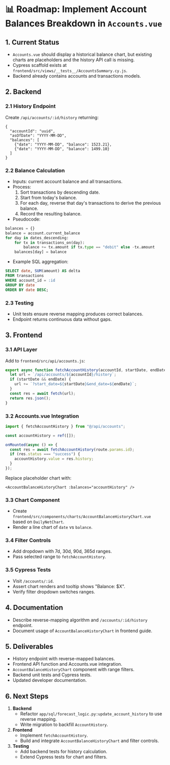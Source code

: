 # 📊 Roadmap: Implement Account Balances Breakdown in `Accounts.vue`

## 1. Current Status
- `Accounts.vue` should display a historical balance chart, but existing charts are placeholders and the history API call is missing.
- Cypress scaffold exists at `frontend/src/views/__tests__/AccountsSummary.cy.js`.
- Backend already contains accounts and transactions models.

## 2. Backend
### 2.1 History Endpoint
Create `/api/accounts/:id/history` returning:

```
{
  "accountId": "uuid",
  "asOfDate": "YYYY-MM-DD",
  "balances": [
    {"date": "YYYY-MM-DD", "balance": 1523.21},
    {"date": "YYYY-MM-DD", "balance": 1499.10}
  ]
}
```

### 2.2 Balance Calculation
- Inputs: current account balance and all transactions.
- Process:
  1. Sort transactions by descending date.
  2. Start from today's balance.
  3. For each day, reverse that day's transactions to derive the previous balance.
  4. Record the resulting balance.
- Pseudocode:

```python
balances = {}
balance = account.current_balance
for day in dates_descending:
    for tx in transactions_on(day):
        balance += tx.amount if tx.type == "debit" else -tx.amount
    balances[day] = balance
```

- Example SQL aggregation:

```sql
SELECT date, SUM(amount) AS delta
FROM transactions
WHERE account_id = :id
GROUP BY date
ORDER BY date DESC;
```

### 2.3 Testing
- Unit tests ensure reverse mapping produces correct balances.
- Endpoint returns continuous data without gaps.

## 3. Frontend
### 3.1 API Layer
Add to `frontend/src/api/accounts.js`:

```js
export async function fetchAccountHistory(accountId, startDate, endDate) {
  let url = `/api/accounts/${accountId}/history`;
  if (startDate && endDate) {
    url += `?start_date=${startDate}&end_date=${endDate}`;
  }
  const res = await fetch(url);
  return res.json();
}
```

### 3.2 Accounts.vue Integration
```js
import { fetchAccountHistory } from "@/api/accounts";

const accountHistory = ref([]);

onMounted(async () => {
  const res = await fetchAccountHistory(route.params.id);
  if (res.status === "success") {
    accountHistory.value = res.history;
  }
});
```

Replace placeholder chart with:

```vue
<AccountBalanceHistoryChart :balances="accountHistory" />
```

### 3.3 Chart Component
- Create `frontend/src/components/charts/AccountBalanceHistoryChart.vue` based on `DailyNetChart`.
- Render a line chart of `date` vs `balance`.

### 3.4 Filter Controls
- Add dropdown with 7d, 30d, 90d, 365d ranges.
- Pass selected range to `fetchAccountHistory`.

### 3.5 Cypress Tests
- Visit `/accounts/:id`.
- Assert chart renders and tooltip shows "Balance: $X".
- Verify filter dropdown switches ranges.

## 4. Documentation
- Describe reverse-mapping algorithm and `/accounts/:id/history` endpoint.
- Document usage of `AccountBalanceHistoryChart` in frontend guide.

## 5. Deliverables
- History endpoint with reverse-mapped balances.
- Frontend API function and Accounts.vue integration.
- `AccountBalanceHistoryChart` component with range filters.
- Backend unit tests and Cypress tests.
- Updated developer documentation.

## 6. Next Steps
1. **Backend**
   - Refactor `app/sql/forecast_logic.py:update_account_history` to use reverse mapping.
   - Write migration to backfill `AccountHistory`.
2. **Frontend**
   - Implement `fetchAccountHistory`.
   - Build and integrate `AccountBalanceHistoryChart` and filter controls.
3. **Testing**
   - Add backend tests for history calculation.
   - Extend Cypress tests for chart and filters.
